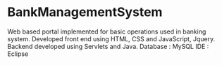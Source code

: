 # BankManagementSystem
Web based portal implemented for basic operations used in banking system. 
Developed front end using HTML, CSS and JavaScript, Jquery.
Backend developed using Servlets and Java.
Database : MySQL
IDE : Eclipse

